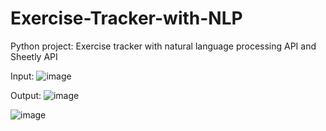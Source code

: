# Exercise-Tracker-with-NLP
Python project: Exercise tracker with natural language processing API and Sheetly API

Input:
![image](https://user-images.githubusercontent.com/74474611/119915899-144bac00-bf29-11eb-822f-2212828a29d0.png)


Output:
![image](https://user-images.githubusercontent.com/74474611/119915919-1f064100-bf29-11eb-93fe-16617b109fb5.png)


![image](https://user-images.githubusercontent.com/74474611/119915941-2af20300-bf29-11eb-894a-812990e8f18f.png)

